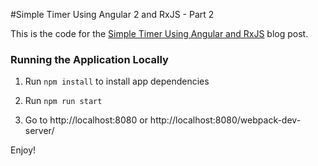 #Simple Timer Using Angular 2 and RxJS - Part 2

This is the code for the [Simple Timer Using Angular and RxJS](https://dmkcode.com/2016/09/simple-timer-using-angular-2-and-rxjs-part-2/) blog post.

### Running the Application Locally

1. Run `npm install` to install app dependencies

1. Run `npm run start` 

1. Go to http://localhost:8080 or http://localhost:8080/webpack-dev-server/

Enjoy!
